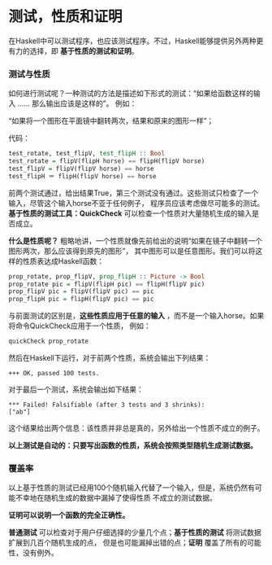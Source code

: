 测试，性质和证明
===================================
在Haskell中可以测试程序，也应该测试程序。不过，Haskell能够提供另外两种更有力的选择，即 **基于性质的测试和证明**。

### 测试与性质
如何进行测试呢？一种测试的方法是描述如下形式的测试：“如果给函数这样的输入 ...... 那么输出应该是这样的”。
例如：

“如果将一个图形在平面镜中翻转两次，结果和原来的图形一样”；

代码：
```Haskell
test_rotate, test_flipV, test_flipH :: Bool
test_rotate = flipV(flipH horse) == flipH(flipV horse)
test_flipV = flipV(flipV horse) == horse
test_flipH ＝ flipH(flipV horse) == horse
```
前两个测试通过，给出结果True，第三个测试没有通过。这些测试只检查了一个输入，尽管这个输入horse不亚于任何例子，
程序员应该考虑做尽可能多的测试。**基于性质的测试工具：QuickCheck** 可以检查一个性质对大量随机生成的输入是否成立。

**什么是性质呢？** 粗略地讲，一个性质就像先前给出的说明“如果在镜子中翻转一个图形两次，那么应该得到原先的图形”，
其中图形可以是任意图形。我们可以将这样的性质表达成Haskell函数：
```Haskell
prop_rotate, prop_flipV, prop_flipH :: Picture -> Bool
prop_rotate pic = flipV(flipH pic) == flipH(flipV pic)
prop_flipV pic = flipV(flipV pic) == pic
prop_flipH pic = flipH(flipV pic) == pic
```
与前面测试的区别是，**这些性质应用于任意的输入** ，而不是一个输入horse。如果将命令QuickCheck应用于一个性质，
例如：
```Haskell
quickCheck prop_rotate
```
然后在Haskell下运行，对于前两个性质，系统会输出下列结果：
```
+++ OK, passed 100 tests.
```
对于最后一个测试，系统会输出如下结果：
```
*** Failed! Falsifiable (after 3 tests and 3 shrinks):
["ab"]
```
这个结果给出两个信息：该性质并非总是真的，另外给出一个性质不成立的例子。

**以上测试是自动的：只要写出函数的性质，系统会按照类型随机生成测试数据。**

### 覆盖率
以上基于性质的测试已经用100个随机输入代替了一个输入，但是，系统仍然有可能不幸地在随机生成的数据中漏掉了使得性质
不成立的测试数据。

**证明可以说明一个函数的完全正确性。**

**普通测试** 可以检查对于用户仔细选择的少量几个点；**基于性质的测试** 将测试数据扩展到几百个随机生成的点，
但是也可能漏掉出错的点；**证明** 覆盖了所有的可能性，没有例外。
